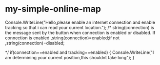 # my-simple-online-map

Console.WriteLine("Hello,please enable an internet connection and enable tracking so that i can read your current location.");
/* string(connection) is the message sent by the button when connection is enabled or disabled.
If connection is enabled ,string(connection)=enabled;if not ,string(connection)=disabled;

*/
if(connection==enabled and tracking==enabled)
{
Console.WriteLine("I am determining your current position,this shouldnt take long");
}
